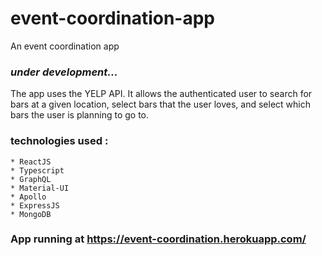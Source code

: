 # event-coordination-app
An event coordination app

### *under development...*

The app uses the YELP API. It allows the authenticated user to search for bars at a given location, select bars that the user loves, and select which bars the user is planning to go to.

### technologies used :
    * ReactJS
    * Typescript
    * GraphQL
    * Material-UI
    * Apollo
    * ExpressJS
    * MongoDB

### App running at https://event-coordination.herokuapp.com/

